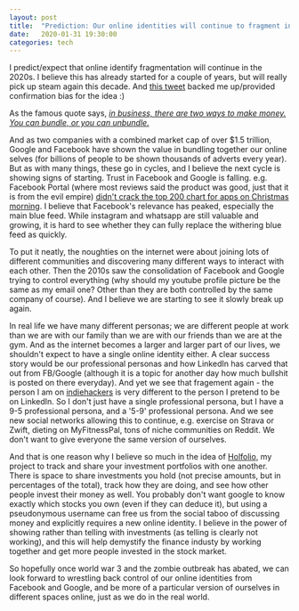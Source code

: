 ```yaml
---
layout: post
title:  "Prediction: Our online identities will continue to fragment in the 2020s"
date:   2020-01-31 19:30:00
categories: tech
---
```


I predict/expect that online identify fragmentation will continue in the 2020s. I believe this has already started for a couple of years, but will really pick up steam again this decade. And [this tweet](https://twitter.com/andymci/status/1213136626760728577) backed me up/provided confirmation bias for the idea :)	

As the famous quote says, [_in business, there are two ways to make money. You can bundle, or you can unbundle._](https://hbr.org/2014/07/marc-andreessen-and-jim-barksdale-on-how-to-make-money)

And as two companies with a combined market cap of over $1.5 trillion, Google and Facebook have shown the value in bundling together our online selves (for billions of people to be shown thousands of adverts every year).
But as with many things, these go in cycles, and I believe the next cycle is showing signs of starting. Trust in Facebook and Google is falling. e.g. Facebook Portal (where most reviews said the product was good, just that it is from the evil empire) [didn't crack the top 200 chart for apps on Christmas morning](https://twitter.com/jmj/status/1209916611072647169). I believe that Facebook's relevance has peaked, especially the main blue feed. While instagram and whatsapp are still valuable and growing, it is hard to see whether they can fully replace the withering blue feed as quickly. 

To put it neatly, the noughties on the internet were about joining lots of different communities and discovering many different ways to interact with each other. Then the 2010s saw the consolidation of Facebook and Google trying to control everything (why should my youtube profile picture be the same as my email one? Other than they are both controlled by the same company of course).
And I believe we are starting to see it slowly break up again.

In real life we have many different personas; we are different people at work than we are with our family than we are with our friends than we are at the gym. And as the internet becomes a larger and larger part of our lives, we shouldn't expect to have a single online identity either. A clear success story would be our professional personas and how LinkedIn has carved that out from FB/Google (although it is a topic for another day how much bullshit is posted on there everyday). And yet we see that fragement again - the person I am on [indiehackers](https://www.indiehackers.com/ben_k) is very different to the person I pretend to be on LinkedIn. So I don't just have a single professional persona, but I have a 9-5 professional persona, and a '5-9' professional persona. And we see new social networks allowing this to continue, e.g. exercise on Strava or Zwift, dieting on MyFitnessPal, tons of niche communities on Reddit. We don't want to give everyone the same version of ourselves.

And that is one reason why I believe so much in the idea of [Holfolio](https://www.holfolio.com/), my project to track and share your investment portfolios with one another. There is space to share investments you hold (not precise amounts, but in percentages of the total), track how they are doing, and see how other people invest their money as well. You probably don't want google to know exactly which stocks you own (even if they can deduce it), but using a pseudonymous username can free us from the social taboo of discussing money and explicitly requires a new online identity. I believe in the power of showing rather than telling with investments (as telling is clearly not working), and this will help demystify the finance industy by working together and get more people invested in the stock market.

So hopefully once world war 3 and the zombie outbreak has abated, we can look forward to wrestling back control of our online identities from Facebook and Google, and be more of a particular version of ourselves in different spaces online, just as we do in the real world.